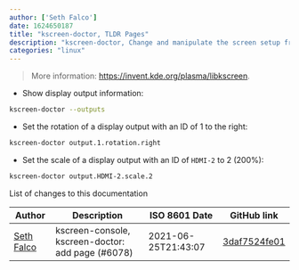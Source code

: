 ```yaml
---
author: ['Seth Falco']
date: 1624650187
title: "kscreen-doctor, TLDR Pages"
description: "kscreen-doctor, Change and manipulate the screen setup from the command-line."
categories: "linux"
---
```

> More information: <https://invent.kde.org/plasma/libkscreen>.

- Show display output information:

```bash
kscreen-doctor --outputs
```

- Set the rotation of a display output with an ID of 1 to the right:

```bash
kscreen-doctor output.1.rotation.right
```

- Set the scale of a display output with an ID of `HDMI-2` to 2 (200%):

```bash
kscreen-doctor output.HDMI-2.scale.2
```
List of changes to this documentation


Author | Description | ISO 8601 Date | GitHub link
------|-----|-----|-----
[Seth Falco](mailto:seth@falco.fun) | kscreen-console, kscreen-doctor: add page (#6078) | 2021-06-25T21:43:07 | [3daf7524fe01](https://github.com/tldr-pages/tldr/commit/3daf7524fe01e8ff1086b0b2e65731d2b0419960)

